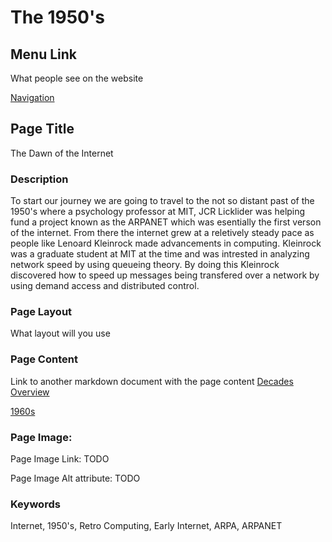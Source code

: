 # The 1950's

## Menu Link
What people see on the website

[Navigation](/content/sections/navbar.md)


## Page Title
The Dawn of the Internet


### Description
To start our journey we are going to travel to the not so distant past of the
1950's where a psychology professor at MIT, JCR Licklider was helping fund a project known 
as the ARPANET which was esentially the first verson of the internet. From there the internet grew
at a reletively steady pace as people like Lenoard Kleinrock made advancements in computing.
Kleinrock was a graduate student at MIT at the time and was intrested in analyzing network speed by using queueing theory.
By doing this Kleinrock discovered how to speed up messages being transfered over a network by using demand access
and distributed control.




### Page Layout
What layout will you use

### Page Content
Link to another markdown document with the page content
[Decades Overview](/content/decades)

[1960s](/content/decades/1960s.md)



### Page Image:

Page Image Link: TODO

Page Image Alt attribute: TODO


### Keywords
Internet, 1950's, Retro Computing, Early Internet, ARPA, ARPANET
